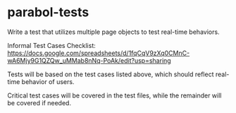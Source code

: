# parabol-tests
Write a test that utilizes multiple page objects to test real-time behaviors.

Informal Test Cases Checklist: https://docs.google.com/spreadsheets/d/1fqCqV9zXq0CMnC-wA6Mjy9G1QZQw_uMMab8nNq-PoAk/edit?usp=sharing

Tests will be based on the test cases listed above, which should reflect real-time behavior of users.

Critical test cases will be covered in the test files, while the remainder will be covered if needed.
